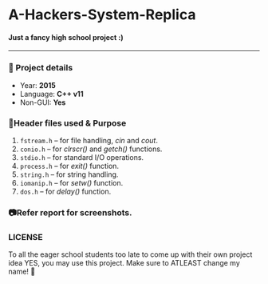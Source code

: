 # A-Hackers-System-Replica
#### Just a fancy high school project :)
____
### :information_desk_person: Project details
- Year: **2015**
- Language: **C++ v11**
- Non-GUI: **Yes**

### :information_desk_person:Header files used & Purpose
1. `fstream.h` – for file handling, _cin_ and _cout_.
2. `conio.h` – for _clrscr()_ and _getch()_ functions.
3. `stdio.h` – for standard I/O operations.
4. `process.h` – for _exit()_ function.
5. `string.h` – for string handling.
6. `iomanip.h` – for _setw()_ function.
7. `dos.h` – for _delay()_ function.

### :camera:Refer report for screenshots. 

### LICENSE
To all the eager school students too late to come up with their own project idea
YES, you may use this project. Make sure to ATLEAST change my name! :see_no_evil:
